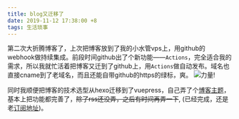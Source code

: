 ```yaml
---
title: blog又迁移了
date: 2019-11-12 17:38:00 +8
tags: 生活琐事
---
```


第二次大折腾博客了，上次把博客放到了我的小水管vps上，用github的webhook做持续集成。前段时间github出了个新功能——`Actions`，完全适合我的需求，所以我就忙活着把博客又迁到了github上，用`Actions`做自动发布。域名也直接cname到了老域名，而且还能自带github的https的绿标，爽。
![力量!](https://t10.baidu.com/it/u=558790623,3064289337&fm=170&s=C55F38D29ED69E82E38D05730100A0E2&w=198&h=156&img.JPEG)

同时我顺便把博客的技术选型从hexo迁移到了vuepress，自己弄了个[博客主题](https://github.com/cky917/vuepress-theme-cky)，基本上把功能都完善了，~~除了rss还没弄，之后有时间再弄一下~~, (已经完成，还是老[订阅地址](https://blog.chenkeyi.com/atom.xml))。
